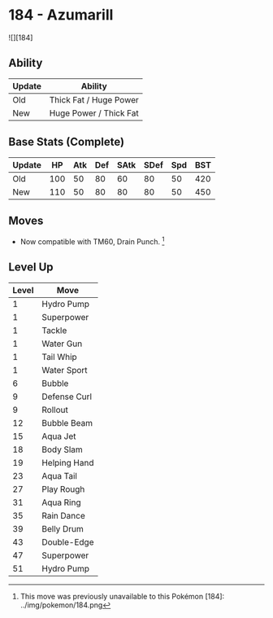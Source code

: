 # 184 - Azumarill
![][184]

## Ability

Update | Ability
---    | ---
Old    | Thick Fat / Huge Power
New    | Huge Power / Thick Fat

## Base Stats (Complete)

Update | HP | Atk | Def | SAtk | SDef | Spd | BST
---    | ---| --- | --- | ---  | ---  | --- | ---
Old    | 100 |  50 |  80 |  60  |  80  |  50  |  420
New    | 110 |  50 |  80 |  80  |  80  |  50  |  450

## Moves

 - Now compatible with TM60, Drain Punch. [^1]

## Level Up

Level | Move
---   | ---
  1   | Hydro Pump
  1   | Superpower
  1   | Tackle
  1   | Water Gun
  1   | Tail Whip
  1   | Water Sport
  6   | Bubble
  9   | Defense Curl
  9   | Rollout
 12   | Bubble Beam
 15   | Aqua Jet
 18   | Body Slam
 19   | Helping Hand
 23   | Aqua Tail
 27   | Play Rough
 31   | Aqua Ring
 35   | Rain Dance
 39   | Belly Drum
 43   | Double-Edge
 47   | Superpower
 51   | Hydro Pump

[^1]: This move was previously unavailable to this Pokémon
[184]: ../img/pokemon/184.png
